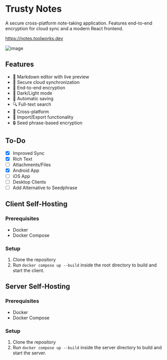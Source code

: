 # Trusty Notes

A secure cross-platform note-taking application. Features end-to-end encryption for cloud sync and a modern React frontend.

https://notes.toolworks.dev

![image](https://github.com/user-attachments/assets/67c661f0-d7ac-49ac-a161-628806ccb610)


## Features

- 📝 Markdown editor with live preview
- 🔄 Secure cloud synchronization
- 🔐 End-to-end encryption
- 🌙 Dark/Light mode
- 💾 Automatic saving
- 🔍 Full-text search
- 📱 Cross-platform
- 💾 Import/Export functionality
- 🔒 Seed phrase-based encryption

## To-Do
- [x] Improved Sync
- [x] Rich Text
- [ ] Attachments/Files
- [x] Android App
- [ ] iOS App
- [ ] Desktop Clients
- [ ] Add Alternative to Seedphrase

## Client Self-Hosting

### Prerequisites
- Docker
- Docker Compose

### Setup
1. Clone the repository
2. Run `docker compose up --build` inside the root directory to build and start the client.


## Server Self-Hosting

### Prerequisites
- Docker
- Docker Compose

### Setup
1. Clone the repository
2. Run `docker compose up --build` inside the server directory to build and start the server.


